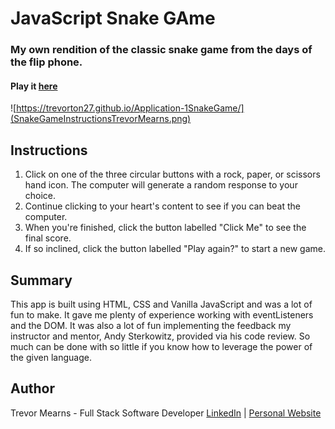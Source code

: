 ﻿# JavaScript Snake GAme
 
 ###  My own rendition of the classic snake game from the days of the flip phone.
 
#### Play it [here](https://trevorton27.github.io/Application-1SnakeGame/)
 
 ![https://trevorton27.github.io/Application-1SnakeGame/](SnakeGameInstructionsTrevorMearns.png)
 
## Instructions
1. Click on one of the three circular buttons with a rock, paper, or scissors hand icon. The computer will generate a random response to your choice.
2. Continue clicking to your heart's content to see if you can beat the computer.
3. When you're finished, click the button labelled "Click Me" to see the final score.
4. If so inclined, click the button labelled "Play again?" to start a new game.
 
## Summary
This app is built using HTML, CSS and Vanilla JavaScript and was a lot of fun to make. It gave me plenty of experience working with eventListeners and the DOM. It was also a lot of fun implementing the feedback my instructor and mentor, Andy Sterkowitz, provided via his code review. So much can be done with so little if you know how to leverage the power of the given language.

## Author
Trevor Mearns - Full Stack Software Developer [LinkedIn](https://www.linkedin.com/in/trevor-mearns-8a042a56/) | [Personal Website](https://trevormearns.com/)

